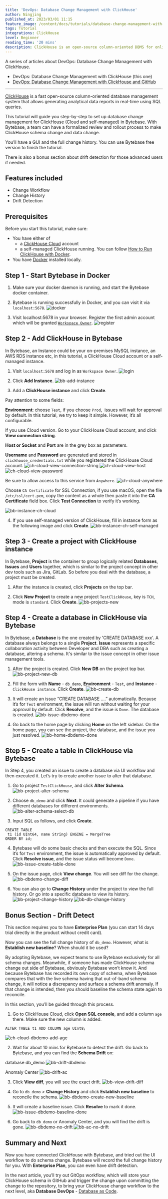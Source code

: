 ```yaml
---
title: 'DevOps: Database Change Management with ClickHouse'
author: Ningjing
published_at: 2023/03/01 11:15
feature_image: /content/docs/tutorials/database-change-management-with-clickhouse/feature-image.webp
tags: Tutorial
integrations: ClickHouse
level: Beginner
reading_time: '20 mins'
description: ClickHouse is an open-source column-oriented DBMS for online analytical processing. This tutorial will guide you step-by-step to set up database change management for ClickHouse in Bytebase.
---
```


A series of articles about DevOps: Database Change Management with ClickHouse.

- DevOps: Database Change Management with ClickHouse (this one)
- [DevOps: Database Change Management with ClickHouse and GitHub](/docs/tutorials/database-change-management-with-clickhouse-and-github)

---

[ClickHouse](https://clickhouse.com/) is a fast open-source column-oriented database management system that allows generating analytical data reports in real-time using SQL queries.

This tutorial will guide you step-by-step to set up database change management for ClickHouse (Cloud and self-managed) in Bytebase. With Bytebase, a team can have a formalized review and rollout process to make ClickHouse schema change and data change.

You’ll have a GUI and the full change history. You can use Bytebase free version to finish the tutorial.

There is also a bonus section about drift detection for those advanced users if needed.

## Features included

- Change Workflow
- Change History
- Drift Detection

## Prerequisites

Before you start this tutorial, make sure:

- You have either of
  - a [ClickHouse Cloud](https://clickhouse.cloud/) account
  - a self-managed ClickHouse running. You can follow [How to Run ClickHouse with Docker](https://www.bytebase.com/blog/how-to-run-clickhouse-with-docker-and-connect-using-mysql-client).
- You have [Docker](https://www.docker.com/) installed locally.

## Step 1 - Start Bytebase in Docker

1. Make sure your docker daemon is running, and start the Bytebase docker container.

   <IncludeBlock url="/docs/get-started/install/terminal-docker-run"></IncludeBlock>

2. Bytebase is running successfully in Docker, and you can visit it via `localhost:5678`.
   ![docker](/content/docs/tutorials/database-change-management-with-clickhouse/docker.webp)

3. Visit localhost:5678 in your browser. Register the first admin account which will be granted [`Workspace Owner`](/docs/concepts/roles-and-permissions).
   ![register](/content/docs/tutorials/database-change-management-with-clickhouse/register.webp)

## Step 2 - Add ClickHouse in Bytebase

In Bytebase, ​​an Instance could be your on-premises MySQL instance, an AWS RDS instance etc, in this tutorial, a ClickHouse Cloud account or a self-managed instance.

1. Visit `localhost:5678` and log in as `Workspace Owner`.
   ![login](/content/docs/tutorials/database-change-management-with-clickhouse/login.webp)

2. Click **Add Instance**.
   ![bb-add-instance](/content/docs/tutorials/database-change-management-with-clickhouse/bb-add-instance.webp)

3. Add a **ClickHouse instance** and click **Create**.

Pay attention to some fields:

**Environment**: choose `Test`, if you choose `Prod`,  issues will wait for approval by default. In this tutorial, we try to keep it simple. However, it’s all configurable.

If you use Cloud version. Go to your ClickHouse Cloud account, and click **View connection string**.

**Host or Socket** and **Port** are in the grey box as parameters.

**Username** and **Password** are generated and stored in `clickhouse_credentials.txt` while you registered the ClickHouse Cloud account.
![ch-cloud-view-connection-string](/content/docs/tutorials/database-change-management-with-clickhouse/ch-cloud-view-connection-string.webp)
![ch-cloud-view-host](/content/docs/tutorials/database-change-management-with-clickhouse/ch-cloud-view-host.webp)
![ch-cloud-view-password](/content/docs/tutorials/database-change-management-with-clickhouse/ch-cloud-view-password.webp)

Be sure to allow access to this service from `Anywhere`.
![ch-cloud-anywhere](/content/docs/tutorials/database-change-management-with-clickhouse/ch-cloud-anywhere.webp)

Choose `CA Certificate` for SSL Connection, if you use macOS, open the file `/etc/ssl/cert.pem`, copy the content as a whole then paste it into the **CA Certificate** field box. Click **Test Connection** to verify it’s working.

![bb-instance-ch-cloud](/content/docs/tutorials/database-change-management-with-clickhouse/bb-instance-ch-cloud.webp)

4. If you use self-managed version of ClickHouse, fill in instance form as the following image and click **Create**.
   ![bb-instance-ch-self-managed](/content/docs/tutorials/database-change-management-with-clickhouse/bb-instance-ch-self-managed.webp)

## Step 3 - Create a project with ClickHouse instance

In Bytebase, **Project** is the container to group logically related **Databases**, **Issues** and **Users** together, which is similar to the project concept in other dev tools such as Jira, GitLab. So before you deal with the database, a project must be created.

1. After the instance is created, click **Projects** on the top bar.

2. Click **New Project** to create a new project `TestClickHouse`, key is `TCH`, mode is `standard`. Click **Create**.
   ![bb-projects-new](/content/docs/tutorials/database-change-management-with-clickhouse/bb-projects-new.webp)

## Step 4 - Create a database in ClickHouse via Bytebase

In Bytebase, a **Database** is the one created by 'CREATE DATABASE xxx'. A database always belongs to a single **Project**. **Issue** represents a specific collaboration activity between Developer and DBA such as creating a database, altering a schema. It's similar to the issue concept in other issue management tools.

1. After the project is created. Click **New DB** on the project top bar.
   ![bb-project-new-db](/content/docs/tutorials/database-change-management-with-clickhouse/bb-project-new-db.webp)

2. Fill the form with **Name** - `db_demo`, **Environment** - `Test`, and **Instance** - `ClickHouse instance`. Click **Create**.
   ![bb-create-db](/content/docs/tutorials/database-change-management-with-clickhouse/bb-create-db.webp)

3. It will create an issue “CREATE DATABASE ….” automatically. Because it’s for `Test` environment, the issue will run without waiting for your approval by default. Click **Resolve**, and the issue is `Done`. The database is created.
   ![bb-issue-dbdemo-done](/content/docs/tutorials/database-change-management-with-clickhouse/bb-issue-dbdemo-done.webp)

4. Go back to the home page by clicking **Home** on the left sidebar. On the home page, you can see the project, the database, and the issue you just resolved.
   ![bb-home-dbdemo-done](/content/docs/tutorials/database-change-management-with-clickhouse/bb-home-dbdemo-done.webp)

## Step 5 - Create a table in ClickHouse via Bytebase

In Step 4, you created an issue to create a database via UI workflow and then executed it. Let’s try to create another issue to alter that database.

1. Go to project `TestClickHouse`, and click **Alter Schema**.
   ![bb-project-alter-schema](/content/docs/tutorials/database-change-management-with-clickhouse/bb-project-alter-schema.webp)

2. Choose `db_demo` and click **Next**. It could generate a pipeline if you have different databases for different environments.
   ![bb-alter-schema-select-db](/content/docs/tutorials/database-change-management-with-clickhouse/bb-alter-schema-select-db.webp)

3. Input SQL as follows, and click **Create**.

```other
CREATE TABLE
 t1 (id UInt64, name String) ENGINE = MergeTree
ORDER BY id;
```

4. Bytebase will do some basic checks and then execute the SQL. Since it’s for `Test` environment, the issue is automatically approved by default. Click **Resolve issue**, and the issue status will become `Done`.
   ![bb-issue-create-table-done](/content/docs/tutorials/database-change-management-with-clickhouse/bb-issue-create-table-done.webp)

5. On the issue page, click **View change**. You will see diff for the change.
   ![bb-dbdemo-change-diff](/content/docs/tutorials/database-change-management-with-clickhouse/bb-dbdemo-change-diff.webp)

6. You can also go to **Change History** under the project to view the full history. Or go into a specific database to view its history.
   ![bb-project-change-history](/content/docs/tutorials/database-change-management-with-clickhouse/bb-project-change-history.webp)
   ![bb-db-change-history](/content/docs/tutorials/database-change-management-with-clickhouse/bb-db-change-history.webp)

## Bonus Section - Drift Detect

This section requires you to have **Enterprise Plan** (you can start 14 days trial directly in the product without credit card).

Now you can see the full change history of `db_demo`. However, what is **Establish new baseline**? When should it be used?

By adopting Bytebase, we expect teams to use Bytebase exclusively for all schema changes. Meanwhile, if someone has made ClickHouse schema change out side of Bytebase, obviously Bytebase won’t know it. And because Bytebase has recorded its own copy of schema, when Bytebase compares that with the live schema having that out-of-band schema change, it will notice a discrepancy and surface a schema drift anomaly. If that change is intended, then you should baseline the schema state again to reconcile.

In this section, you’ll be guided through this process.

1. Go to ClickHouse Cloud, click **Open SQL console**, and add a column `age` there. Make sure the new column is added.

```other
ALTER TABLE t1 ADD COLUMN age UInt8;
```

![ch-cloud-dbdemo-add-age](/content/docs/tutorials/database-change-management-with-clickhouse/ch-cloud-dbdemo-add-age.webp)

2. Wait for about 10 mins for Bytebase to detect the drift. Go back to Bytebase, and you can find the **Schema Drift** on:

database db_demo
![bb-drift-dbdemo](/content/docs/tutorials/database-change-management-with-clickhouse/bb-drift-dbdemo.webp)

Anomaly Center
![bb-drift-ac](/content/docs/tutorials/database-change-management-with-clickhouse/bb-drift-ac.webp)

3. Click **View diff**, you will see the exact drift.
   ![bb-view-drift-diff](/content/docs/tutorials/database-change-management-with-clickhouse/bb-view-drift-diff.webp)

4. Go to `db_demo` > **Change History** and click **Establish new baseline** to reconcile the schema.
   ![bb-dbdemo-create-new-baseline](/content/docs/tutorials/database-change-management-with-clickhouse/bb-dbdemo-create-new-baseline.webp)

5. It will create a baseline issue. Click **Resolve** to mark it done.
   ![bb-issue-dbdemo-baseline-done](/content/docs/tutorials/database-change-management-with-clickhouse/bb-issue-dbdemo-baseline-done.webp)

6. Go back to `db_demo` or Anomaly Center, and you will find the drift is gone.
   ![bb-dbdemo-no-drift](/content/docs/tutorials/database-change-management-with-clickhouse/bb-dbdemo-no-drift.webp)
   ![bb-ac-no-drift](/content/docs/tutorials/database-change-management-with-clickhouse/bb-ac-no-drift.webp)

## Summary and Next

Now you have connected ClickHouse with Bytebase, and tried out the UI workflow to do schema change. Bytebase will record the full change history for you. With **Enterprise Plan**, you can even have drift detection.

In the next article, you’ll try out GitOps workflow, which will store your ClickHouse schema in GitHub and trigger the change upon committing the change to the repository, to bring your ClickHouse change workflow to the next level, aka **Database DevOps** - [Database as Code](/blog/database-as-code).

